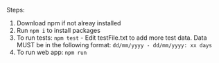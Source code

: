 Steps:


1) Download npm if not alreay installed
2) Run `npm i` to install packages
3) To run tests: `npm test` - Edit testFile.txt to add more test data.
    Data MUST be in the following format: `dd/mm/yyyy - dd/mm/yyyy: xx days`
4) To run web app: `npm run`